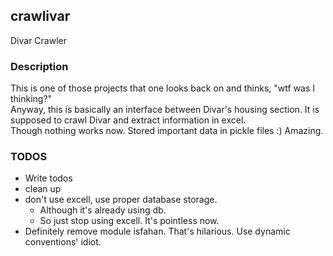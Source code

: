 ## crawlivar
Divar Crawler

### Description
This is one of those projects that one looks back on and thinks, "wtf was I thinking?"  
Anyway, this is basically an interface between Divar's housing section. It is supposed to crawl Divar and extract information in excel.  
Though nothing works now. Stored important data in pickle files :) Amazing.  

### TODOS
- Write todos
- clean up
- don't use excell, use proper database storage.
  - Although it's already using db.
  - So just stop using excell. It's pointless now.
- Definitely remove module isfahan. That's hilarious. Use dynamic conventions' idiot.
